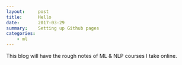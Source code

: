 ```yaml
---
layout:     post
title:      Hello
date:       2017-03-29
summary:    Setting up Github pages
categories: 
    - ml
---
```


This blog will have the rough notes of ML & NLP courses I take online.